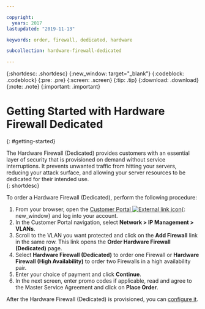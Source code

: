 ```yaml
---

copyright:
  years: 2017
lastupdated: "2019-11-13"

keywords: order, firewall, dedicated, hardware

subcollection: hardware-firewall-dedicated

---
```


{:shortdesc: .shortdesc}
{:new_window: target="_blank"}
{:codeblock: .codeblock}
{:pre: .pre}
{:screen: .screen}
{:tip: .tip}
{:download: .download}
{:note: .note}
{:important: .important}

# Getting Started with Hardware Firewall Dedicated
{: #getting-started}

The Hardware Firewall (Dedicated) provides customers with an essential layer of security that is provisioned on demand without service interruptions. It prevents unwanted traffic from hitting your servers, reducing your attack surface, and allowing your server resources to be dedicated for their intended use.  
{: shortdesc}

To order a Hardware Firewall (Dedicated), perform the following procedure:

1. From your browser, open the [Customer Portal ![External link icon](../../icons/launch-glyph.svg "External link icon")](https://control.softlayer.com/){: new_window} and log into your account.
2. In the Customer Portal navigation, select **Network > IP Management > VLANs**.
3. Scroll to the VLAN you want protected and click on the **Add Firewall** link in the same row. This link opens the **Order Hardware Firewall (Dedicated)** page.
4. Select **Hardware Firewall (Dedicated)** to order one Firewall or **Hardware Firewall (High Availability)** to order two Firewalls in a high availability pair.
5. Enter your choice of payment and click **Continue**.
6. In the next screen, enter promo codes if applicable, read and agree to the Master Service Agreement and click on **Place Order**.

After the Hardware Firewall (Dedicated) is provisioned, you can [configure it](/docs/infrastructure/hardware-firewall-dedicated?topic=hardware-firewall-dedicated-configuring-the-hardware-firewall-dedicated-).
